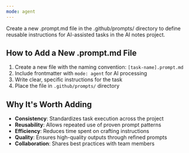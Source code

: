 ```yaml
---
mode: agent
---
```


Create a new .prompt.md file in the .github/prompts/ directory to define reusable instructions for AI-assisted tasks in the AI notes project.

## How to Add a New .prompt.md File

1. Create a new file with the naming convention: `[task-name].prompt.md`
2. Include frontmatter with `mode: agent` for AI processing
3. Write clear, specific instructions for the task
4. Place the file in `.github/prompts/` directory

## Why It's Worth Adding

- **Consistency**: Standardizes task execution across the project
- **Reusability**: Allows repeated use of proven prompt patterns
- **Efficiency**: Reduces time spent on crafting instructions
- **Quality**: Ensures high-quality outputs through refined prompts
- **Collaboration**: Shares best practices with team members
